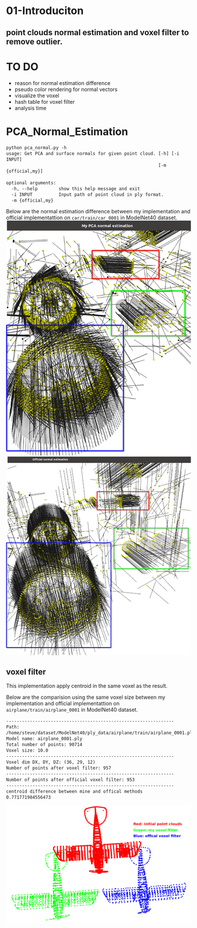 # 01-Introduciton
point clouds normal estimation and voxel filter to remove outlier.
---
# TO DO
* reason for normal estimation difference
* pseudo color rendering for normal vectors
* visualize the voxel
* hash table for voxel filter
* analysis time
# PCA_Normal_Estimation
```
python pca_normal.py -h
usage: Get PCA and surface normals for given point cloud. [-h] [-i INPUT]
                                                          [-m {official,my}]

optional arguments:
  -h, --help        show this help message and exit
  -i INPUT          Input path of point cloud in ply format.
  -m {official,my}
```
Below are the normal estimation difference between my implementation and official implementattion on `car/train/car_0001` in ModelNet40 dataset.
![my_pca_normal](./img/my_pca_normal.png)
![official_normal](./img/official_normal.png)

## voxel filter
This implementation apply centroid in the same voxel as the result.

Below are the comparision using the same voxel size between my implementation and official implementattion on `airplane/train/airplane_0001` in ModelNet40 dataset.
```
----------------------------------------------------------------
Path: /home/steve/dataset/ModelNet40/ply_data/airplane/train/airplane_0001.ply
Model name: airplane_0001.ply
Total number of points: 90714
Voxel size: 10.0
----------------------------------------------------------------
Voxel dim DX, DY, DZ: (36, 29, 12)
Number of points after voxel filter: 957
----------------------------------------------------------------
Number of points after official voxel filter: 953
----------------------------------------------------------------
centroid difference between mine and offical methods
0.771771984556473
```

![voxel_filter](./img/voxel_filter_airplane.png)